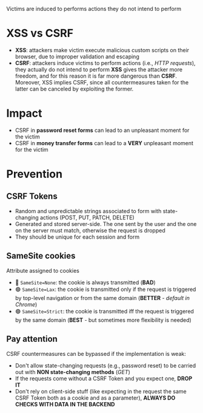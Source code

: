 Victims are induced to performs actions they do not intend to perform
# XSS vs CSRF
- **XSS**: attackers make victim execute malicious custom scripts on their browser, due to improper validation and escaping
- **CSRF**: attackers induce victims to perform actions (i.e., *HTTP requests*), they actually do not intend to perform 
**XSS** gives the attacker more freedom, and for this reason it is far more dangerous than **CSRF**.
Moreover, XSS implies CSRF, since all countermeasures taken for the latter can be canceled by exploiting the former.
# Impact
- CSRF in **password reset forms** can lead to an unpleasant moment for the victim
- CSRF in **money transfer forms** can lead to a **VERY** unpleasant moment for the victim
# Prevention
## CSRF Tokens
- Random and unpredictable strings associated to form with state-changing actions (POST, PUT, PATCH, DELETE)
- Generated and stored server-side. The one sent by the user and the one on the server must match, otherwise the request is dropped
- They should be unique for each session and form
## SameSite cookies
Attribute assigned to cookies
- 🔴 `SameSite=None`: the cookie is always transmitted (**BAD**) 
- 🟢 `SameSite=Lax`: the cookie is transmitted only if the request is triggered by top-level navigation or from the same domain (**BETTER** - *default in Chrome*)
- 🟢 `SameSite=Strict`: the cookie is transmitted iff the request is triggered by the same domain (**BEST** - but sometimes more flexibility is needed)
## Pay attention
CSRF countermeasures can be bypassed if the implementation is weak:
- Don't allow state-changing requests (e.g., password reset) to be carried out with **NON state-changing methods** (*GET*)
- If the requests come without a CSRF Token and you expect one, **DROP IT**
- Don't rely on client-side stuff (like expecting in the request the same CSRF Token both as a cookie and as a parameter), **ALWAYS DO CHECKS WITH DATA IN THE BACKEND**